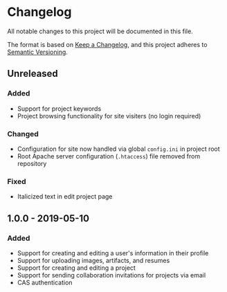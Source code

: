 # Changelog
All notable changes to this project will be documented in this file.

The format is based on [Keep a Changelog](https://keepachangelog.com/en/1.0.0/),
and this project adheres to [Semantic Versioning](https://semver.org/spec/v2.0.0.html).

## Unreleased
### Added
- Support for project keywords
- Project browsing functionality for site visiters (no login required)

### Changed
- Configuration for site now handled via global `config.ini` in project root
- Root Apache server configuration (`.htaccess`) file removed from repository

### Fixed
- Italicized text in edit project page

## 1.0.0 - 2019-05-10
### Added
- Support for creating and editing a user's information in their profile
- Support for uploading images, artifacts, and resumes
- Support for creating and editing a project
- Support for sending collaboration invitations for projects via email
- CAS authentication